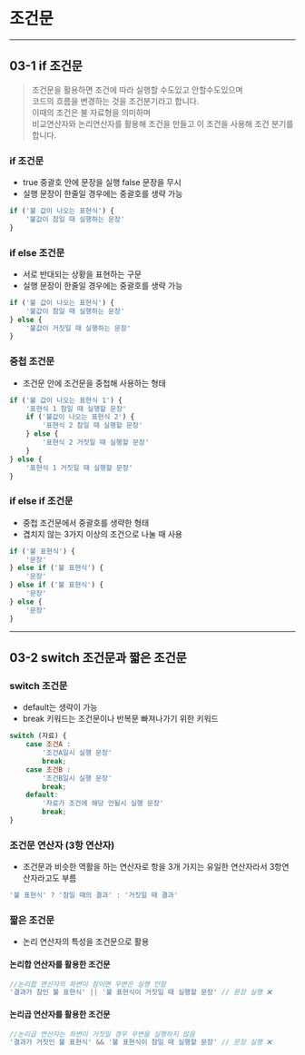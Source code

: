 # 조건문

***

## 03-1 if 조건문

> 조건문을 활용하면 조건에 따라 실행할 수도있고 안할수도있으며</br>
> 코드의 흐름을 변경하는 것을 조건분기라고 합니다.<br/>
> 이때의 조건은 불 자료형을 의미하며<br/>
> 비교연산자와 논리연산자를 활용해 조건을 만들고 이 조건을 사용해 조건 분기를 합니다.

### if 조건문

- true 중괄호 안에 문장을 실행 false 문장을 무시
- 실행 문장이 한줄일 경우에는 중괄호를 생략 가능

```js
if ('불 값이 나오는 표현식') {
    '불값이 참일 때 실행하는 문장'
}
```

### if else 조건문

- 서로 반대되는 상황을 표현하는 구문
- 실행 문장이 한줄일 경우에는 중괄호를 생략 가능

```js
if ('불 값이 나오는 표현식') {
    '불값이 참일 때 실행하는 문장'
} else {
    '불값이 거짓일 때 실행하는 문장'
}
```

### 중첩 조건문

- 조건문 안에 조건문을 중첩해 사용하는 형태

```js
if ('불 값이 나오는 표현식 1') {
    '표현식 1 참일 때 실행할 문장'
    if ('불값이 나오는 표현식 2') {
        '표현식 2 참일 때 실행할 문장'
    } else {
        '표현식 2 거짓일 때 실행할 문장'
    }
} else {
    '표현식 1 거짓일 때 실행할 문장'
}
```

### if else if 조건문

- 중첩 조건문에서 중괄호를 생략한 형태
- 겹치지 않는 3가지 이상의 조건으로 나눌 때 사용

```js
if ('불 표현식') {
    '문장'
} else if ('불 표현식') {
    '문장'
} else if ('불 표현식') {
    '문장'
} else {
    '문장'
}
```
***
## 03-2 switch 조건문과 짧은 조건문

### switch 조건문

- default는 생략이 가능
- break 키워드는 조건문이나 반복문 빠져나가기 위한 키워드

```js
switch (자료) {
    case 조건A :
        '조건A일시 실행 문장'
        break;
    case 조건B :
        '조건B일시 실행 문장'
        break;
    default:
        '자료가 조건에 해당 안될시 실행 문장'
        break;
}
```

### 조건문 연산자 (3항 연산자)

- 조건문과 비슷한 역활을 하는 연산자로 항을 3개 가지는 유일한 연산자라서 3항연산자라고도 부름

```js
'불 표현식' ? '참일 때의 결과' : '거짓일 때 결과'
```

### 짧은 조건문

- 논리 연산자의 특성을 조건문으로 활용

#### 논리합 연산자를 활용한 조건문

```js
//논리합 연산자의 좌변이 참이면 우변은 실행 안함
'결과가 참인 불 표현식' || '불 표현식이 거짓일 때 실행할 문장' // 문장 실행 ❌
```

#### 논리곱 연산자를 활용한 조건문

```js
//논리곱 연산자는 좌변이 거짓일 경우 우변을 실행하지 않음
'결과가 거짓인 불 표현식' && '불 표현식이 참일 때 실행할 문장' // 문장 실행 ❌
```
